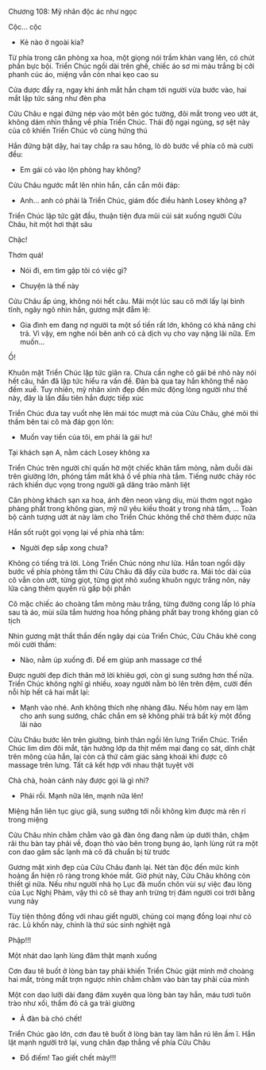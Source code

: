 




Chương 108: Mỹ nhân độc ác như ngọc

Cộc... cộc

- Kẻ nào ở ngoài kia?

Từ phía trong căn phòng xa hoa, một giọng nói trầm khàn vang lên, có chút phần bực bội. Triển Chúc ngồi dài trên ghế, chiếc áo sơ mi màu trắng bị cởi phanh cúc áo, miệng vẫn còn nhai kẹo cao su

Cửa được đẩy ra, ngay khi ánh mắt hắn chạm tới người vừa bước vào, hai mắt lập tức sáng như đèn pha

Cửu Châu e ngại đứng nép vào một bên góc tường, đôi mắt trong veo ướt át, không dám nhìn thẳng về phía Triển Chúc. Thái độ ngại ngùng, sợ sệt này của cô khiến Triển Chúc vô cùng hứng thú

Hắn đứng bật dậy, hai tay chắp ra sau hông, lò dò bước về phía cô mà cười đểu:

- Em gái có vào lộn phòng hay không?

Cửu Châu ngước mắt lên nhìn hắn, cắn cắn môi đáp:

- Anh... anh có phải là Triển Chúc, giám đốc điều hành Losey không ạ?

Triển Chúc lập tức gật đầu, thuận tiện đưa mũi cúi sát xuống người Cửu Châu, hít một hơi thật sâu

Chậc!

Thơm quá!

- Nói đi, em tìm gặp tôi có việc gì?

- Chuyện là thế này

Cửu Châu ấp úng, không nói hết câu. Mãi một lúc sau cô mới lấy lại bình tĩnh, ngây ngô nhìn hắn, gương mặt đẫm lệ:

- Gia đình em đang nợ người ta một số tiền rất lớn, không có khả năng chi trả. Vì vậy, em nghe nói bên anh có cả dịch vụ cho vay nặng lãi nữa. Em muốn...

Ồ!

Khuôn mặt Triển Chúc lập tức giãn ra. Chưa cần nghe cô gái bé nhỏ này nói hết câu, hắn đã lập tức hiểu ra vấn đề. Đàn bà qua tay hắn không thể nào đếm xuể. Tuy nhiên, mỹ nhân xinh đẹp đến mức động lòng người như thế này, đây là lần đầu tiên hắn được tiếp xúc

Triển Chúc đưa tay vuốt nhẹ lên mái tóc mượt mà của Cửu Châu, ghé môi thì thầm bên tai cô mà đáp gọn lỏn:

- Muốn vay tiền của tôi, em phải là gái hư!

Tại khách sạn A, nằm cách Losey không xa

Triển Chúc trên người chỉ quấn hờ một chiếc khăn tắm mỏng, nằm duỗi dài trên giường lớn, phóng tầm mắt khả ố về phía nhà tắm. Tiếng nước chảy róc rách khiến dục vọng trong người gã dâng trào mãnh liệt

Căn phòng khách sạn xa hoa, ánh đèn neon vàng dịu, mùi thơm ngọt ngào phảng phất trong không gian, mỹ nữ yêu kiều thoát y trong nhà tắm, ... Toàn bộ cảnh tượng ướt át này làm cho Triển Chúc không thể chờ thêm được nữa

Hắn sốt ruột gọi vọng lại về phía nhà tắm:

- Người đẹp sắp xong chưa?

Không có tiếng trả lời. Lòng Triển Chúc nóng như lửa. Hắn toan ngồi dậy bước về phía phòng tắm thì Cửu Châu đã đẩy cửa bước ra. Mái tóc dài của cô vẫn còn ướt, từng giọt, từng giọt nhỏ xuống khuôn ngực trắng nõn, nảy lửa càng thêm quyến rũ gấp bội phần

Cô mặc chiếc áo choàng tắm mỏng màu trắng, từng đường cong lấp ló phía sau tà áo, mùi sữa tắm hương hoa hồng phảng phất bay trong không gian cô tịch

Nhìn gương mặt thất thần đến ngây dại của Triển Chúc, Cửu Châu khẽ cong môi cười thầm:

- Nào, nằm úp xuống đi. Để em giúp anh massage cơ thể

Được người đẹp đích thân mở lời khiêu gợi, còn gì sung sướng hơn thế nữa. Triển Chúc không nghĩ gì nhiều, xoay người nằm bò lên trên đệm, cười đến nỗi híp hết cả hai mắt lại:

- Mạnh vào nhé. Anh không thích nhẹ nhàng đâu. Nếu hôm nay em làm cho anh sung sướng, chắc chắn em sẽ không phải trả bất kỳ một đồng lãi nào

Cửu Châu bước lên trên giường, bình thản ngồi lên lưng Triển Chúc. Triển Chúc lim dim đôi mắt, tận hưởng lớp da thịt mềm mại đang cọ sát, dính chặt trên mông của hắn, lại còn cả thứ cảm giác sảng khoái khi được cô massage trên lưng. Tất cả kết hợp với nhau thật tuyệt vời

Chà chà, hoàn cảnh này được gọi là gì nhỉ?

- Phải rồi. Mạnh nữa lên, mạnh nữa lên!

Miệng hắn liên tục giục giã, sung sướng tới nỗi không kìm được mà rên rỉ trong miệng

Cửu Châu nhìn chằm chằm vào gã đàn ông đang nằm úp dưới thân, chậm rãi thu bàn tay phải về, đoạn thò vào bên trong bụng áo, lạnh lùng rút ra một con dao găm sắc lạnh mà cô đã chuẩn bị từ trước

Gương mặt xinh đẹp của Cửu Châu đanh lại. Nét tàn độc đến mức kinh hoảng ẩn hiện rõ ràng trong khóe mắt. Giờ phút này, Cửu Châu không còn thiết gì nữa. Nếu như người nhà họ Lục đã muốn chôn vùi sự việc đau lòng của Lục Nghị Phàm, vậy thì cô sẽ thay anh trừng trị đám người coi trời bằng vung này

Tùy tiện thông đồng với nhau giết người, chúng coi mạng đồng loại như cỏ rác. Lũ khốn này, chính là thứ súc sinh nghiệt ngã

Phập!!!

Một nhát dao lạnh lùng đâm thật mạnh xuống

Cơn đau tê buốt ở lòng bàn tay phải khiến Triển Chúc giật mình mở choàng hai mắt, tròng mắt trợn ngược nhìn chằm chằm vào bàn tay phải của mình

Một con dao lưỡi dài đang đâm xuyên qua lòng bàn tay hắn, máu tươi tuôn trào như xối, thấm đỏ cả ga trải giường

- Ả đàn bà chó chết!

Triển Chúc gào lớn, cơn đau tê buốt ở lòng bàn tay làm hắn rú lên ầm ĩ. Hắn lật mạnh người trở lại, vung chân đạp thẳng về phía Cửu Châu

- Đồ điếm! Tao giết chết mày!!!




